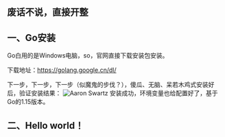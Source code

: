 ## 废话不说，直接开整
## 一、Go安装
Go白用的是Windows电脑，so，官网直接下载安装包安装。

下载地址：<https://golang.google.cn/dl/>

下一步，下一步，下一步（似魔鬼的步伐？），傻瓜、无脑、呆若木鸡式安装好后，验证安装结果：
![Aaron Swartz](https://raw.githubusercontent.com/yyyaaannnggg0404/MyImages/master/Go.learnging/1/1-2-1.png)
安装成功，环境变量也给配置好了，基于Go的1.15版本。
## 二、Hello world！
